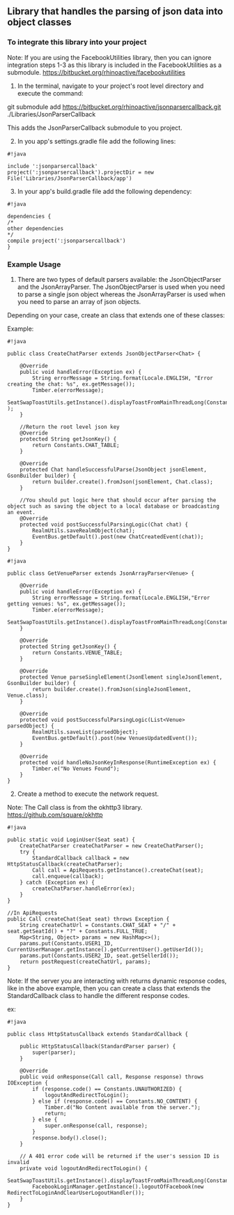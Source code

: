 ## Library that handles the parsing of json data into object classes ##

### To integrate this library into your project ###

Note: If you are using the FacebookUtilities library, then you can ignore integration steps 1-3 as this library is included in the FacebookUtilities as a submodule. https://bitbucket.org/rhinoactive/facebookutilities

1) In the terminal, navigate to your project's root level directory and execute the command:

git submodule add https://bitbucket.org/rhinoactive/jsonparsercallback.git ./Libraries/JsonParserCallback

This adds the JsonParserCallback submodule to you project.

2) In you app's settings.gradle file add the following lines:


```
#!java

include ':jsonparsercallback'
project(':jsonparsercallback').projectDir = new File('Libraries/JsonParserCallback/app')
```


3) In your app's build.gradle file add the following dependency:


```
#!java

dependencies {
/*
other dependencies
*/
compile project(':jsonparsercallback')
}
```


### Example Usage ###

1) There are two types of default parsers available: the JsonObjectParser and the JsonArrayParser. The JsonObjectParser is used when you need to parse a single json object whereas the JsonArrayParser is used when you need to parse an array of json objects.

Depending on your case, create an class that extends one of these classes:

Example:

```
#!java

public class CreateChatParser extends JsonObjectParser<Chat> {

    @Override
    public void handleError(Exception ex) {
        String errorMessage = String.format(Locale.ENGLISH, "Error creating the chat: %s", ex.getMessage());
        Timber.e(errorMessage);
        SeatSwapToastUtils.getInstance().displayToastFromMainThreadLong(Constants.ERROR_OCCURRED_CREATING_CHAT );
    }

    //Return the root level json key
    @Override
    protected String getJsonKey() {
        return Constants.CHAT_TABLE;
    }

    @Override
    protected Chat handleSuccessfulParse(JsonObject jsonElement, GsonBuilder builder) {
        return builder.create().fromJson(jsonElement, Chat.class);
    }

    //You should put logic here that should occur after parsing the object such as saving the object to a local database or broadcasting an event.
    @Override
    protected void postSuccessfulParsingLogic(Chat chat) {
        RealmUtils.saveRealmObject(chat);
        EventBus.getDefault().post(new ChatCreatedEvent(chat));
    }
}
```


```
#!java

public class GetVenueParser extends JsonArrayParser<Venue> {

    @Override
    public void handleError(Exception ex) {
        String errorMessage = String.format(Locale.ENGLISH,"Error getting venues: %s", ex.getMessage());
        Timber.e(errorMessage);
        SeatSwapToastUtils.getInstance().displayToastFromMainThreadLong(Constants.ERROR_OCCURRED_GETTING_VENUES);
    }

    @Override
    protected String getJsonKey() {
        return Constants.VENUE_TABLE;
    }

    @Override
    protected Venue parseSingleElement(JsonElement singleJsonElement, GsonBuilder builder) {
        return builder.create().fromJson(singleJsonElement, Venue.class);
    }

    @Override
    protected void postSuccessfulParsingLogic(List<Venue> parsedObject) {
        RealmUtils.saveList(parsedObject);
        EventBus.getDefault().post(new VenuesUpdatedEvent());
    }

    @Override
    protected void handleNoJsonKeyInResponse(RuntimeException ex) {
        Timber.e("No Venues Found");
    }
}

```


2) Create a method to execute the network request.

Note: The Call class is from the okhttp3 library. https://github.com/square/okhttp

```
#!java

public static void LoginUser(Seat seat) {
    CreateChatParser createChatParser = new CreateChatParser();
    try {
        StandardCallback callback = new HttpStatusCallback(createChatParser);
        Call call = ApiRequests.getInstance().createChat(seat);
        call.enqueue(callback);
    } catch (Exception ex) {
        createChatParser.handleError(ex);
    }
}

//In ApiRequests
public Call createChat(Seat seat) throws Exception {
    String createChatUrl = Constants.CHAT_SEAT + "/" + seat.getSeatId() + "?" + Constants.FULL_TRUE;
    Map<String, Object> params = new HashMap<>();
    params.put(Constants.USER1_ID, CurrentUserManager.getInstance().getCurrentUser().getUserId());
    params.put(Constants.USER2_ID, seat.getSellerId());
    return postRequest(createChatUrl, params);
}
```

Note: If the server you are interacting with returns dynamic response codes, like in the above example, then you can create a class that extends the StandardCallback class to handle the different response codes.

ex:
```
#!java

public class HttpStatusCallback extends StandardCallback {

    public HttpStatusCallback(StandardParser parser) {
        super(parser);
    }

    @Override
    public void onResponse(Call call, Response response) throws IOException {
        if (response.code() == Constants.UNAUTHORIZED) {
            logoutAndRedirectToLogin();
        } else if (response.code() == Constants.NO_CONTENT) {
            Timber.d("No Content available from the server.");
            return;
        } else {
            super.onResponse(call, response);
        }
        response.body().close();
    }

    // A 401 error code will be returned if the user's session ID is invalid
    private void logoutAndRedirectToLogin() {
        SeatSwapToastUtils.getInstance().displayToastFromMainThreadLong(Constants.SESSION_EXPIRED);
        FacebookLoginManager.getInstance().logoutOfFacebook(new RedirectToLoginAndClearUserLogoutHandler());
    }
}

```